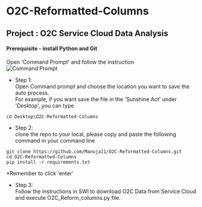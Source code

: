 # O2C-Reformatted-Columns

## Project : O2C Service Cloud Data Analysis

#### Prerequisite - install Python and Git

Open 'Command Prompt' and follow the instruction\
![Command Prompt](https://github.com/Manuja11/Prior_Matrix/assets/134522804/0276c525-ad74-4805-ae49-94b93dfc1043)

* Step 1:\
 Open Command prompt and choose the location you want to save the auto process.\
 For example, if you want save the file in the 'Sunshine Act' under 'Desktop', you can type 
```
cd Desktop\O2C-Reformatted-Columns
```
* Step 2:\
 clone the repo to your local, please copy and paste the following command in your command line
```
git clone https://github.com/Manuja11/O2C-Reformatted-Columns.git
cd O2C-Reformatted-Columns
pip install -r requirements.txt
```
*Remember to click 'enter'

* Step 3:\
Follow the instructions in SWI to download O2C Data from Service Cloud and execute O2C_Reform_columns.py file.

